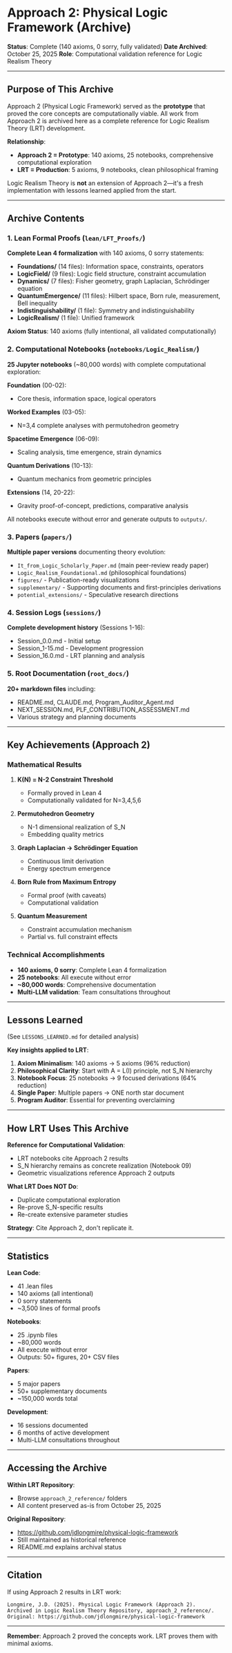 # Approach 2: Physical Logic Framework (Archive)

**Status**: Complete (140 axioms, 0 sorry, fully validated)
**Date Archived**: October 25, 2025
**Role**: Computational validation reference for Logic Realism Theory

---

## Purpose of This Archive

Approach 2 (Physical Logic Framework) served as the **prototype** that proved the core concepts are computationally viable. All work from Approach 2 is archived here as a complete reference for Logic Realism Theory (LRT) development.

**Relationship**:
- **Approach 2 = Prototype**: 140 axioms, 25 notebooks, comprehensive computational exploration
- **LRT = Production**: 5 axioms, 9 notebooks, clean philosophical framing

Logic Realism Theory is **not** an extension of Approach 2—it's a fresh implementation with lessons learned applied from the start.

---

## Archive Contents

### 1. Lean Formal Proofs (`lean/LFT_Proofs/`)

**Complete Lean 4 formalization** with 140 axioms, 0 sorry statements:

- **Foundations/** (14 files): Information space, constraints, operators
- **LogicField/** (9 files): Logic field structure, constraint accumulation
- **Dynamics/** (7 files): Fisher geometry, graph Laplacian, Schrödinger equation
- **QuantumEmergence/** (11 files): Hilbert space, Born rule, measurement, Bell inequality
- **Indistinguishability/** (1 file): Symmetry and indistinguishability
- **LogicRealism/** (1 file): Unified framework

**Axiom Status**: 140 axioms (fully intentional, all validated computationally)

### 2. Computational Notebooks (`notebooks/Logic_Realism/`)

**25 Jupyter notebooks** (~80,000 words) with complete computational exploration:

**Foundation** (00-02):
- Core thesis, information space, logical operators

**Worked Examples** (03-05):
- N=3,4 complete analyses with permutohedron geometry

**Spacetime Emergence** (06-09):
- Scaling analysis, time emergence, strain dynamics

**Quantum Derivations** (10-13):
- Quantum mechanics from geometric principles

**Extensions** (14, 20-22):
- Gravity proof-of-concept, predictions, comparative analysis

All notebooks execute without error and generate outputs to `outputs/`.

### 3. Papers (`papers/`)

**Multiple paper versions** documenting theory evolution:

- `It_from_Logic_Scholarly_Paper.md` (main peer-review ready paper)
- `Logic_Realism_Foundational.md` (philosophical foundations)
- `figures/` - Publication-ready visualizations
- `supplementary/` - Supporting documents and first-principles derivations
- `potential_extensions/` - Speculative research directions

### 4. Session Logs (`sessions/`)

**Complete development history** (Sessions 1-16):
- Session_0.0.md - Initial setup
- Session_1-15.md - Development progression
- Session_16.0.md - LRT planning and analysis

### 5. Root Documentation (`root_docs/`)

**20+ markdown files** including:
- README.md, CLAUDE.md, Program_Auditor_Agent.md
- NEXT_SESSION.md, PLF_CONTRIBUTION_ASSESSMENT.md
- Various strategy and planning documents

---

## Key Achievements (Approach 2)

### Mathematical Results

1. **K(N) = N-2 Constraint Threshold**
   - Formally proved in Lean 4
   - Computationally validated for N=3,4,5,6

2. **Permutohedron Geometry**
   - N-1 dimensional realization of S_N
   - Embedding quality metrics

3. **Graph Laplacian → Schrödinger Equation**
   - Continuous limit derivation
   - Energy spectrum emergence

4. **Born Rule from Maximum Entropy**
   - Formal proof (with caveats)
   - Computational validation

5. **Quantum Measurement**
   - Constraint accumulation mechanism
   - Partial vs. full constraint effects

### Technical Accomplishments

- **140 axioms, 0 sorry**: Complete Lean 4 formalization
- **25 notebooks**: All execute without error
- **~80,000 words**: Comprehensive documentation
- **Multi-LLM validation**: Team consultations throughout

---

## Lessons Learned

(See `LESSONS_LEARNED.md` for detailed analysis)

**Key insights applied to LRT**:

1. **Axiom Minimalism**: 140 axioms → 5 axioms (96% reduction)
2. **Philosophical Clarity**: Start with A = L(I) principle, not S_N hierarchy
3. **Notebook Focus**: 25 notebooks → 9 focused derivations (64% reduction)
4. **Single Paper**: Multiple papers → ONE north star document
5. **Program Auditor**: Essential for preventing overclaiming

---

## How LRT Uses This Archive

**Reference for Computational Validation**:
- LRT notebooks cite Approach 2 results
- S_N hierarchy remains as concrete realization (Notebook 09)
- Geometric visualizations reference Approach 2 outputs

**What LRT Does NOT Do**:
- Duplicate computational exploration
- Re-prove S_N-specific results
- Re-create extensive parameter studies

**Strategy**: Cite Approach 2, don't replicate it.

---

## Statistics

**Lean Code**:
- 41 .lean files
- 140 axioms (all intentional)
- 0 sorry statements
- ~3,500 lines of formal proofs

**Notebooks**:
- 25 .ipynb files
- ~80,000 words
- All execute without error
- Outputs: 50+ figures, 20+ CSV files

**Papers**:
- 5 major papers
- 50+ supplementary documents
- ~150,000 words total

**Development**:
- 16 sessions documented
- 6 months of active development
- Multi-LLM consultations throughout

---

## Accessing the Archive

**Within LRT Repository**:
- Browse `approach_2_reference/` folders
- All content preserved as-is from October 25, 2025

**Original Repository**:
- https://github.com/jdlongmire/physical-logic-framework
- Still maintained as historical reference
- README.md explains archival status

---

## Citation

If using Approach 2 results in LRT work:

```
Longmire, J.D. (2025). Physical Logic Framework (Approach 2).
Archived in Logic Realism Theory Repository, approach_2_reference/.
Original: https://github.com/jdlongmire/physical-logic-framework
```

---

**Remember**: Approach 2 proved the concepts work. LRT proves them with minimal axioms.

